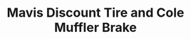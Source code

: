 ---
title: "Mavis Discount Tire and Cole Muffler Brake"
url: /syracuse/mavis-discount-tire-and-cole-muffler-brake/
shop: tyres
---